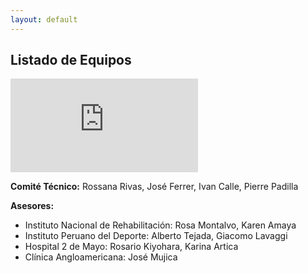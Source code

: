 ```yaml
---
layout: default
---
```

## Listado de Equipos

![Clase 2019-II - Coordinadores: Pablo Moreno, Luis Peña, Michael Cieza](https://github.com/biodesign-project-1/biodesign-project-1.github.io/equipos/2019_2.html) 

**Comité Técnico:** Rossana Rivas, José Ferrer, Ivan Calle, Pierre Padilla

**Asesores:**
* Instituto Nacional de Rehabilitación: Rosa Montalvo, Karen Amaya
* Instituto Peruano del Deporte: Alberto Tejada, Giacomo Lavaggi
* Hospital 2 de Mayo: Rosario Kiyohara, Karina Artica
* Clínica Angloamericana: José Mujica

